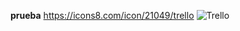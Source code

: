 **prueba**
https://icons8.com/icon/21049/trello
![Trello]((https://icons8.com/icon/21049/trello)https://icons8.com/icon/21049/trello)
